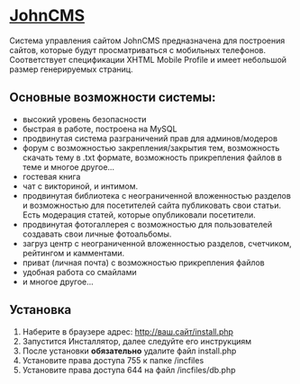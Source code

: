 # [JohnCMS](http://johncms.com)

Система управления сайтом JohnCMS предназначена для построения сайтов, которые будут просматриваться с мобильных телефонов.
Соответствует спецификации XHTML Mobile Profile и имеет небольшой размер генерируемых страниц.

## Основные возможности системы:
- высокий уровень безопасности
- быстрая в работе, построена на MySQL
- продвинутая система разграничений прав для админов/модеров
- форум с возможностью закрепления/закрытия тем, возможность скачать
  тему в .txt формате, возможность прикрепления файлов в теме и многое другое...
- гостевая книга
- чат с викториной, и интимом.
- продвинутая библиотека с неограниченной вложенностью разделов и
  возможностью для посетителей сайта публиковать свои статьи.
  Есть модерация статей, которые опубликовали посетители.
- продвинутая фотогаллерея с возможностью для пользователей
  создавать свои личные фотоальбомы.
- загруз центр с неограниченной вложенностью разделов, счетчиком,
  рейтингом и камментами.
- приват (личная почта) с возможностью прикрепления файлов
- удобная работа со смайлами
- и многое другое...

## Установка
1. Наберите в браузере адрес: http://ваш.сайт/install.php
2. Запустится Инсталлятор, далее следуйте его инструкциям
3. После установки **обязательно** удалите файл install.php
4. Установите права доступа 755 к папке /incfiles
5. Установите права доступа 644 на файл /incfiles/db.php

